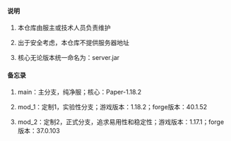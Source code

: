 #### 说明

1. 本仓库由服主或技术人员负责维护

2. 出于安全考虑，本仓库不提供服务器地址

3. 核心无论版本统一命名为：server.jar

#### 备忘录

1. main：主分支，纯净服；核心：Paper-1.18.2

2. mod_1：定制1，实验性分支；游戏版本：1.18.2；forge版本：40.1.52

3. mod_2：定制2，正式分支，追求易用性和稳定性；游戏版本：1.17.1；forge版本：37.0.103
